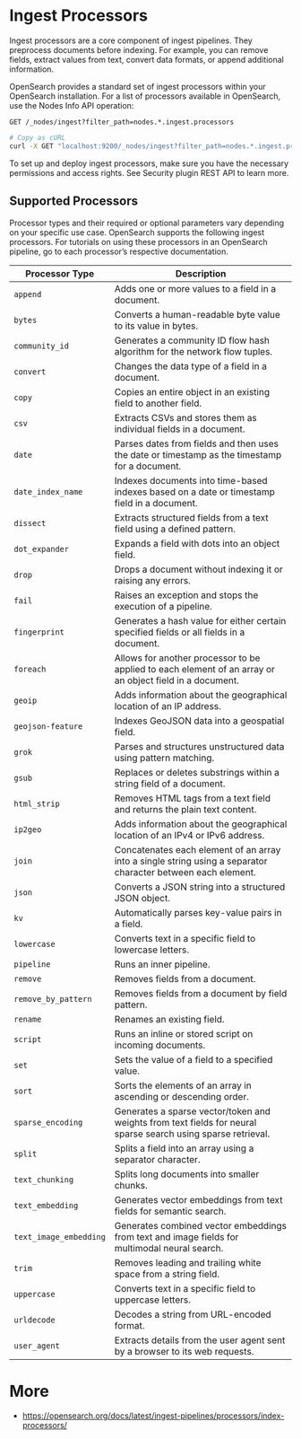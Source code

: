 # Ingest Processors

Ingest processors are a core component of ingest pipelines. They preprocess documents before indexing. For example, you can remove fields, extract values from text, convert data formats, or append additional information.

OpenSearch provides a standard set of ingest processors within your OpenSearch installation. For a list of processors available in OpenSearch, use the Nodes Info API operation:

```http
GET /_nodes/ingest?filter_path=nodes.*.ingest.processors
```

```bash
# Copy as cURL
curl -X GET "localhost:9200/_nodes/ingest?filter_path=nodes.*.ingest.processors"
```

To set up and deploy ingest processors, make sure you have the necessary permissions and access rights. See Security plugin REST API to learn more.

## Supported Processors

Processor types and their required or optional parameters vary depending on your specific use case. OpenSearch supports the following ingest processors. For tutorials on using these processors in an OpenSearch pipeline, go to each processor’s respective documentation.

| Processor Type         | Description                                                                 |
|------------------------|-----------------------------------------------------------------------------|
| `append`               | Adds one or more values to a field in a document.                           |
| `bytes`                | Converts a human-readable byte value to its value in bytes.                 |
| `community_id`         | Generates a community ID flow hash algorithm for the network flow tuples.   |
| `convert`              | Changes the data type of a field in a document.                             |
| `copy`                 | Copies an entire object in an existing field to another field.              |
| `csv`                  | Extracts CSVs and stores them as individual fields in a document.           |
| `date`                 | Parses dates from fields and then uses the date or timestamp as the timestamp for a document. |
| `date_index_name`      | Indexes documents into time-based indexes based on a date or timestamp field in a document. |
| `dissect`              | Extracts structured fields from a text field using a defined pattern.       |
| `dot_expander`         | Expands a field with dots into an object field.                             |
| `drop`                 | Drops a document without indexing it or raising any errors.                 |
| `fail`                 | Raises an exception and stops the execution of a pipeline.                  |
| `fingerprint`          | Generates a hash value for either certain specified fields or all fields in a document. |
| `foreach`              | Allows for another processor to be applied to each element of an array or an object field in a document. |
| `geoip`                | Adds information about the geographical location of an IP address.          |
| `geojson-feature`      | Indexes GeoJSON data into a geospatial field.                               |
| `grok`                 | Parses and structures unstructured data using pattern matching.             |
| `gsub`                 | Replaces or deletes substrings within a string field of a document.         |
| `html_strip`           | Removes HTML tags from a text field and returns the plain text content.     |
| `ip2geo`               | Adds information about the geographical location of an IPv4 or IPv6 address.|
| `join`                 | Concatenates each element of an array into a single string using a separator character between each element. |
| `json`                 | Converts a JSON string into a structured JSON object.                       |
| `kv`                   | Automatically parses key-value pairs in a field.                            |
| `lowercase`            | Converts text in a specific field to lowercase letters.                     |
| `pipeline`             | Runs an inner pipeline.                                                     |
| `remove`               | Removes fields from a document.                                             |
| `remove_by_pattern`    | Removes fields from a document by field pattern.                            |
| `rename`               | Renames an existing field.                                                  |
| `script`               | Runs an inline or stored script on incoming documents.                      |
| `set`                  | Sets the value of a field to a specified value.                             |
| `sort`                 | Sorts the elements of an array in ascending or descending order.            |
| `sparse_encoding`      | Generates a sparse vector/token and weights from text fields for neural sparse search using sparse retrieval. |
| `split`                | Splits a field into an array using a separator character.                   |
| `text_chunking`        | Splits long documents into smaller chunks.                                  |
| `text_embedding`       | Generates vector embeddings from text fields for semantic search.           |
| `text_image_embedding` | Generates combined vector embeddings from text and image fields for multimodal neural search. |
| `trim`                 | Removes leading and trailing white space from a string field.               |
| `uppercase`            | Converts text in a specific field to uppercase letters.                     |
| `urldecode`            | Decodes a string from URL-encoded format.                                   |
| `user_agent`           | Extracts details from the user agent sent by a browser to its web requests. |

# More
- https://opensearch.org/docs/latest/ingest-pipelines/processors/index-processors/